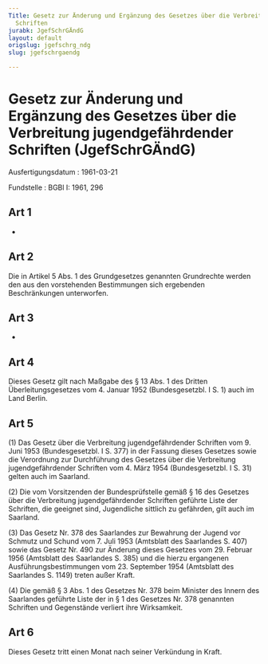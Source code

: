 ```yaml
---
Title: Gesetz zur Änderung und Ergänzung des Gesetzes über die Verbreitung jugendgefährdender
  Schriften
jurabk: JgefSchrGÄndG
layout: default
origslug: jgefschrg_ndg
slug: jgefschrgaendg

---
```


# Gesetz zur Änderung und Ergänzung des Gesetzes über die Verbreitung jugendgefährdender Schriften (JgefSchrGÄndG)

Ausfertigungsdatum
:   1961-03-21

Fundstelle
:   BGBl I: 1961, 296



## Art 1

-


## Art 2

Die in Artikel 5 Abs. 1 des Grundgesetzes genannten Grundrechte werden
den aus den vorstehenden Bestimmungen sich ergebenden Beschränkungen
unterworfen.


## Art 3

-


## Art 4

Dieses Gesetz gilt nach Maßgabe des § 13 Abs. 1 des Dritten
Überleitungsgesetzes vom 4. Januar 1952 (Bundesgesetzbl. I S. 1) auch
im Land Berlin.


## Art 5

(1) Das Gesetz über die Verbreitung jugendgefährdender Schriften vom
9\. Juni 1953 (Bundesgesetzbl. I S. 377) in der Fassung dieses Gesetzes
sowie die Verordnung zur Durchführung des Gesetzes über die
Verbreitung jugendgefährdender Schriften vom 4. März 1954
(Bundesgesetzbl. I S. 31) gelten auch im Saarland.

(2) Die vom Vorsitzenden der Bundesprüfstelle gemäß § 16 des Gesetzes
über die Verbreitung jugendgefährdender Schriften geführte Liste der
Schriften, die geeignet sind, Jugendliche sittlich zu gefährden, gilt
auch im Saarland.

(3) Das Gesetz Nr. 378 des Saarlandes zur Bewahrung der Jugend vor
Schmutz und Schund vom 7. Juli 1953 (Amtsblatt des Saarlandes S. 407)
sowie das Gesetz Nr. 490 zur Änderung dieses Gesetzes vom 29. Februar
1956 (Amtsblatt des Saarlandes S. 385) und die hierzu ergangenen
Ausführungsbestimmungen vom 23. September 1954 (Amtsblatt des
Saarlandes S. 1149) treten außer Kraft.

(4) Die gemäß § 3 Abs. 1 des Gesetzes Nr. 378 beim Minister des Innern
des Saarlandes geführte Liste der in § 1 des Gesetzes Nr. 378
genannten Schriften und Gegenstände verliert ihre Wirksamkeit.


## Art 6

Dieses Gesetz tritt einen Monat nach seiner Verkündung in Kraft.

